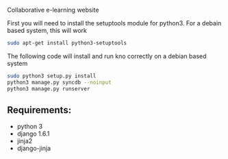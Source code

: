 Collaborative e-learning website

First you will need to install the setuptools module for python3. For a debain based system, this will work
```bash
sudo apt-get install python3-setuptools
```

The following code will install and run kno correctly on a debian based system
```bash
sudo python3 setup.py install
python3 manage.py syncdb --noinput
python3 manage.py runserver
```

Requirements:
---------
* python 3
* django 1.6.1
* jinja2
* django-jinja
